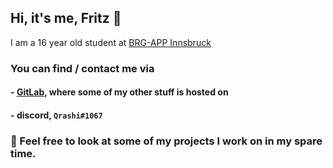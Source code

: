 ## Hi, it's me, Fritz 👋

I am a 16 year old student at [BRG-APP Innsbruck](https://www.brg-app.tsn.at/)

### You can find / contact me via
#### **-** [GitLab](https://gitlab.com/Qrashi), where some of my other stuff is hosted on 
#### **-** discord, ``Qrashi#1067``

### 👀 Feel free to look at some of my projects I work on in my spare time.
